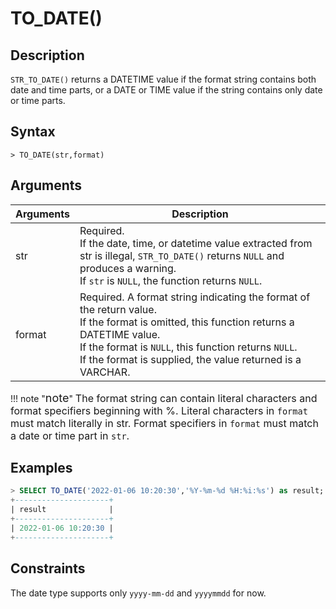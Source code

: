 # **TO_DATE()**

## **Description**

``STR_TO_DATE()`` returns a DATETIME value if the format string contains both date and time parts, or a DATE or TIME value if the string contains only date or time parts.

## **Syntax**

```
> TO_DATE(str,format)
```

## **Arguments**

|  Arguments   | Description  |
|  ----  | ----  |
| str  | Required.  <br>If the date, time, or datetime value extracted from str is illegal, ``STR_TO_DATE()`` returns ``NULL`` and produces a warning. <br>If ``str`` is ``NULL``, the function returns ``NULL``.  |
| format  | Required.  A format string indicating the format of the return value.<br> If the format is omitted, this function returns a DATETIME value. <br>If the format is ``NULL``, this function returns ``NULL``.<br>If the format is supplied, the value returned is a VARCHAR. |

!!! note  "<font size=4>note</font>"
    <font size=3>The format string can contain literal characters and format specifiers beginning with %. Literal characters in ``format`` must match literally in str. Format specifiers in ``format`` must match a date or time part in ``str``.</font>  

## **Examples**

```sql
> SELECT TO_DATE('2022-01-06 10:20:30','%Y-%m-%d %H:%i:%s') as result;
+---------------------+
| result              |
+---------------------+
| 2022-01-06 10:20:30 |
+---------------------+                   
```

## **Constraints**

The date type supports only `yyyy-mm-dd` and `yyyymmdd` for now.
